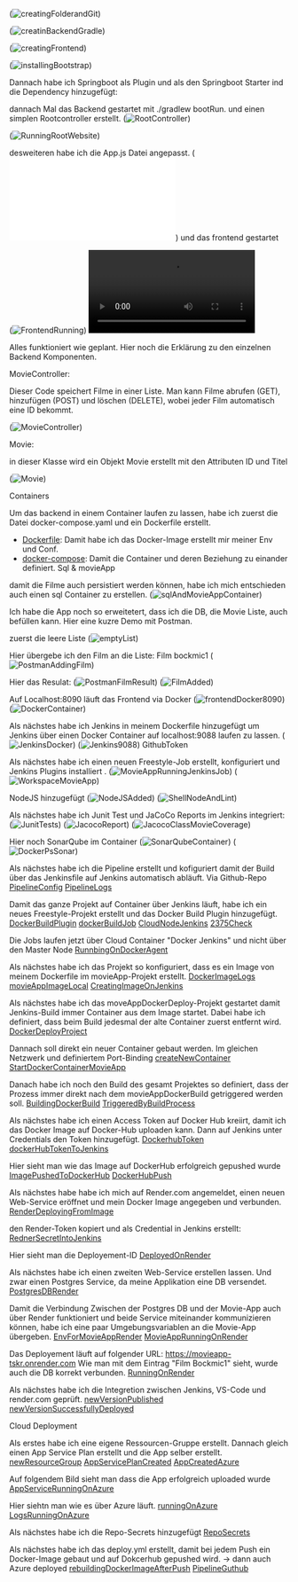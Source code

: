 

(![creatingFolderandGit](images/creatingFolderandGit.png))

(![creatinBackendGradle](images/creatinBackendGradle.png))

(![creatingFrontend](images/creatingFrontend.png))

(![installingBootstrap](images/installingBootstrap.png))

Dannach habe ich Springboot als Plugin und als den Springboot Starter ind die Dependency hinzugefügt:

dannach Mal das Backend gestartet mit ./gradlew bootRun. und einen simplen Rootcontroller erstellt.
(![RootController](images/RootController.png))

(![RunningRootWebsite](images/RunningRootWebsite.png))

desweiteren habe ich die App.js Datei angepasst. (![App.js](frontend/src/App.js)) und das frontend gestartet

(![FrontendRunning](images/FrontendRunning.png))
<video controls src="videos/ControllerWorking.mp4" title="Frontend Demonstration"></video>

Alles funktioniert wie geplant. Hier noch die Erklärung zu den einzelnen Backend Komponenten.

MovieController:

Dieser Code speichert Filme in einer Liste. Man kann Filme abrufen (GET), hinzufügen (POST) und löschen (DELETE), wobei jeder Film automatisch eine ID bekommt.

(![MovieController](images/MovieController.png))

Movie:

in dieser Klasse wird ein Objekt Movie erstellt mit den Attributen ID und Titel

(![Movie](images/Movie.png))



Containers

Um das backend in einem Container laufen zu lassen, habe ich zuerst die Datei docker-compose.yaml und ein Dockerfile erstellt.

- [Dockerfile](Dockerfile): Damit habe ich das Docker-Image erstellt mir meiner Env und Conf.
- [docker-compose](docker-compose.yaml): Damit die Container und deren Beziehung zu einander definiert. Sql & movieApp

damit die Filme auch persistiert werden können, habe ich mich entschieden auch einen sql Container zu erstellen.
(![sqlAndMovieAppContainer](images/sqlAndMovieAppContainer.png))


Ich habe die App noch so erweitetert, dass ich die DB, die Movie Liste, auch befüllen kann. Hier eine kuzre Demo mit Postman.

zuerst die leere Liste
(![emptyList](images/emptyList.png))

Hier übergebe ich den Film an die Liste: Film bockmic1
(![PostmanAddingFilm](images/PostmanAddingFilm.png))

Hier das Resulat:
(![PostmanFilmResult](images/PostmanFilmResult.png))
(![FilmAdded](images/FilmAdded.png))


Auf Localhost:8090 läuft das Frontend via Docker
(![frontendDocker8090](images/frontendDocker8090.png))
(![DockerContainer](images/DockerContainer.png))

Als nächstes habe ich Jenkins in meinem Dockerfile hinzugefügt um Jenkins über einen Docker Container auf localhost:9088 laufen zu lassen.
(![JenkinsDocker](images/JenkinsDocker.png))
(![Jenkins9088](images/Jenkins9088.png))
GithubToken

Als nächstes habe ich einen neuen Freestyle-Job erstellt, konfiguriert und Jenkins Plugins installiert .
(![MovieAppRunningJenkinsJob](images/MovieAppRunningJenkinsJob.png))
(![WorkspaceMovieApp](images/WorkspaceMovieApp.png))

NodeJS hinzugefügt
(![NodeJSAdded](images/NodeJSAdded.png))
(![ShellNodeAndLint](images/ShellNodeAndLint.png))




Als nächstes habe ich Junit Test und JaCoCo Reports im Jenkins integriert:
(![JunitTests](images/JunitTests.png))
(![JacocoReport](images/JacocoReport.png))
(![JacocoClassMovieCoverage](images/JacocoClassMovieCoverage.png))



Hier noch SonarQube im Container
(![SonarQubeContainer](images/SonarQubeContainer.png))
(![DockerPsSonar](images/DockerPsSonar.png))

Als nächstes habe ich die Pipeline erstellt und kofiguriert damit der Build über das Jenkinsfile auf Jenkins automatisch abläuft. Via Github-Repo
[PipelineConfig](Logs/PipelineConfig.txt)
[PipelineLogs](Logs/PipelineLogs.txt)

Damit das ganze Projekt auf Container über Jenkins läuft, habe ich ein neues Freestyle-Projekt erstellt und das Docker Build Plugin hinzugefügt.
[DockerBuildPlugin](images/DockerBuildPlugin.png)
[dockerBuildJob](images/dockerBuildJob.png)
[CloudNodeJenkins](images/CloudNodeJenkins.png)
[2375Check](images/2375Check.png)

Die Jobs laufen jetzt über Cloud Container "Docker Jenkins" und nicht über den Master Node
[RunnbingOnDockerAgent](images/RunnbingOnDockerAgent.png)



Als nächstes habe ich das Projekt so konfiguriert, dass es ein Image von meinem Dockerfile im movieApp-Projekt erstellt.
[DockerImageLogs](Logs/DockerImageLogs.txt)
[movieAppImageLocal](images/movieAppImageLocal.png)
[CreatingImageOnJenkins](images/CreatingImageOnJenkins.png)


Als nächstes habe ich das moveAppDockerDeploy-Projekt gestartet damit Jenkins-Build immer Container aus dem  Image startet. 
Dabei habe ich definiert, dass beim Build jedesmal der alte Container zuerst entfernt wird.
[DockerDeployProject](images/DockerDeployProject.png)

Dannach soll direkt ein neuer Container gebaut werden. Im gleichen Netzwerk und definiertem Port-Binding
[createNewContainer](images/createNewContainer.png)
[StartDockerContainerMovieApp](images/StartDockerContainerMovieApp.png)

Danach habe ich noch den Build des gesamt Projektes so definiert, dass der Prozess immer direkt nach dem movieAppDockerBuild getriggered werden soll.
[BuildingDockerBuild](images/BuildingDockerBuild.png)
[TriggeredByBuildProcess](images/TriggeredByBuildProcess.png)

Als nächstes habe ich einen Access Token auf Docker Hub kreiirt, damit ich das Docker Image auf Docker-Hub uploaden kann. Dann auf Jenkins unter Credentials den Token hinzugefügt.
[DockerhubToken](images/DockerhubToken.png)
[dockerHubTokenToJenkins](images/dockerHubTokenToJenkins.png)

Hier sieht man wie das Image auf DockerHub erfolgreich gepushed wurde
[ImagePushedToDockerHub](Logs/ImagePushedToDockerHub.txt)
[DockerHubPush](images/DockerHubPush.png)

Als nächstes habe habe ich mich auf Render.com angemeldet, einen neuen Web-Service eröffnet und mein Docker Image angegeben und verbunden.
[RenderDeployingFromImage](images/RenderDeployingFromImage.png)

den Render-Token kopiert und als Credential in Jenkins erstellt:
[RednerSecretIntoJenkins](images/RednerSecretIntoJenkins.png)

Hier sieht man die Deployement-ID
[DeployedOnRender](images/DeployedOnRender.png)


Als nächstes habe ich einen zweiten Web-Service erstellen lassen. Und zwar einen Postgres Service, da meine Applikation eine DB versendet.
[PostgresDBRender](images/PostgresDBRender.png)

Damit die Verbindung Zwischen der Postgres DB und der Movie-App auch über Render funktioniert und beide Service miteinander kommunizieren können, habe ich eine paar Umgebungsvariablen an die Movie-App übergeben.
[EnvForMovieAppRender](images/EnvForMovieAppRender.png)
[MovieAppRunningOnRender](images/MovieAppRunningOnRender.png)

Das Deployement läuft auf folgender URL: https://movieapp-tskr.onrender.com
Wie man mit dem Eintrag "Film Bockmic1" sieht, wurde auch die DB korrekt verbunden.
[RunningOnRender](images/RunningOnRender.png)

Als nächstes habe ich die Integretion zwischen Jenkins, VS-Code und render.com geprüft.
[newVersionPublished](images/newVersionPublished.png)
[newVersionSuccessfullyDeployed](images/newVersionSuccessfullyDeployed.png)

Cloud Deployment

Als erstes habe ich eine eigene Ressourcen-Gruppe erstellt. Dannach gleich einen App Service Plan erstellt und die App selber erstellt.
[newResourceGroup](images/newResourceGroup.png)
[AppServicePlanCreated](images/AppServicePlanCreated.png)
[AppCreatedAzure](images/AppCreatedAzure.png)


Auf folgendem Bild sieht man dass die App erfolgreich uploaded wurde
[AppServiceRunningOnAzure](images/AppServiceRunningOnAzure.png)


Hier siehtn man wie es über Azure läuft.
[runningOnAzure](images/runningOnAzure.png)
[LogsRunningOnAzure](images/LogsRunningOnAzure.png)

Als nächstes habe ich die Repo-Secrets hinzugefügt
[RepoSecrets](images/RepoSecrets.png)

Als nächstes habe ich das deploy.yml erstellt, damit bei jedem Push ein Docker-Image gebaut und auf Dokcerhub gepushed wird. -> dann auch Azure deployed
[rebuildingDockerImageAfterPush](images/rebuildingDockerImageAfterPush.png)
[PipelineGuthub](images/PipelineGuthub.png)


